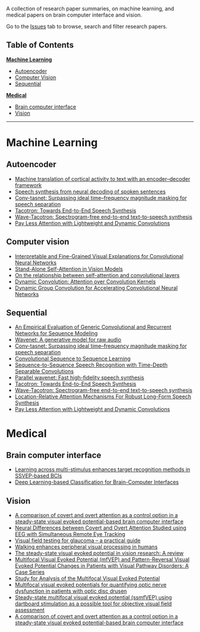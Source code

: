 A collection of research paper summaries, on machine learning, and medical papers on brain computer interface and vision.

Go to the [Issues](https://github.com/jinglescode/papers/issues) tab to browse, search and filter research papers.

## Table of Contents

**[Machine Learning](#machine-learning)**

- [Autoencoder](#autoencoder)
- [Computer Vision](#computer-vision)
- [Sequential](#sequential)

**[Medical](#medical)**
- [Brain computer interface](#brain-computer-interface)
- [Vision](#vision)

---

# Machine Learning

## Autoencoder
- [Machine translation of cortical activity to text with an encoder–decoder framework](https://github.com/jinglescode/ml-papers/issues/15)
- [Speech synthesis from neural decoding of spoken sentences](https://github.com/jinglescode/ml-papers/issues/16)
- [Conv-tasnet: Surpassing ideal time–frequency magnitude masking for speech separation](https://github.com/jinglescode/ml-papers/issues/18)
- [Tacotron: Towards End-to-End Speech Synthesis](https://github.com/jinglescode/papers/issues/24)
- [Wave-Tacotron: Spectrogram-free end-to-end text-to-speech synthesis](https://github.com/jinglescode/papers/issues/25)
- [Pay Less Attention with Lightweight and Dynamic Convolutions](https://github.com/jinglescode/papers/issues/28)

## Computer vision
- [Interpretable and Fine-Grained Visual Explanations for Convolutional Neural Networks](https://github.com/jinglescode/ml-papers/issues/1)
- [Stand-Alone Self-Attention in Vision Models](https://github.com/jinglescode/ml-papers/issues/21)
- [On the relationship between self-attention and convolutional layers](https://github.com/jinglescode/papers/issues/22)
- [Dynamic Convolution: Attention over Convolution Kernels](https://github.com/jinglescode/papers/issues/27)
- [Dynamic Group Convolution for Accelerating Convolutional Neural Networks](https://github.com/jinglescode/papers/issues/29)

## Sequential
- [An Empirical Evaluation of Generic Convolutional and Recurrent Networks for Sequence Modeling](https://github.com/jinglescode/ml-papers/issues/14)
- [Wavenet: A generative model for raw audio](https://github.com/jinglescode/ml-papers/issues/17)
- [Conv-tasnet: Surpassing ideal time–frequency magnitude masking for speech separation](https://github.com/jinglescode/ml-papers/issues/18)
- [Convolutional Sequence to Sequence Learning](https://github.com/jinglescode/ml-papers/issues/19)
- [Sequence-to-Sequence Speech Recognition with Time-Depth Separable Convolutions](https://github.com/jinglescode/ml-papers/issues/20)
- [Parallel wavenet: Fast high-fidelity speech synthesis](https://github.com/jinglescode/papers/issues/23)
- [Tacotron: Towards End-to-End Speech Synthesis](https://github.com/jinglescode/papers/issues/24)
- [Wave-Tacotron: Spectrogram-free end-to-end text-to-speech synthesis](https://github.com/jinglescode/papers/issues/25)
- [Location-Relative Attention Mechanisms For Robust Long-Form Speech Synthesis](https://github.com/jinglescode/papers/issues/26)
- [Pay Less Attention with Lightweight and Dynamic Convolutions](https://github.com/jinglescode/papers/issues/28)

# Medical

## Brain computer interface

- [Learning across multi-stimulus enhances target recognition methods in SSVEP-based BCIs](https://github.com/jinglescode/ml-papers/issues/6)
- [Deep Learning-based Classification for Brain-Computer Interfaces](https://github.com/jinglescode/ml-papers/issues/12)

## Vision

- [A comparison of covert and overt attention as a control option in a steady-state visual evoked potential-based brain computer interface](https://github.com/jinglescode/ml-papers/issues/2)
- [Neural Differences between Covert and Overt Attention Studied using EEG with Simultaneous Remote Eye Tracking](https://github.com/jinglescode/ml-papers/issues/3)
- [Visual field testing for glaucoma – a practical guide](https://github.com/jinglescode/ml-papers/issues/4)
- [Walking enhances peripheral visual processing in humans](https://github.com/jinglescode/ml-papers/issues/5)
- [The steady-state visual evoked potential in vision research: A review](https://github.com/jinglescode/ml-papers/issues/7)
- [Multifocal Visual Evoked Potential (mfVEP) and Pattern-Reversal Visual Evoked Potential Changes in Patients with Visual Pathway Disorders: A Case Series](https://github.com/jinglescode/ml-papers/issues/8)
- [Study for Analysis of the Multifocal Visual Evoked Potential](https://github.com/jinglescode/ml-papers/issues/9)
- [Multifocal visual evoked potentials for quantifying optic nerve dysfunction in patients with optic disc drusen](https://github.com/jinglescode/ml-papers/issues/10)
- [Steady-state multifocal visual evoked potential (ssmfVEP) using dartboard stimulation as a possible tool for objective visual field assessment](https://github.com/jinglescode/ml-papers/issues/11)
- [A comparison of covert and overt attention as a control option in a steady-state visual evoked potential-based brain computer interface](https://github.com/jinglescode/ml-papers/issues/13)
